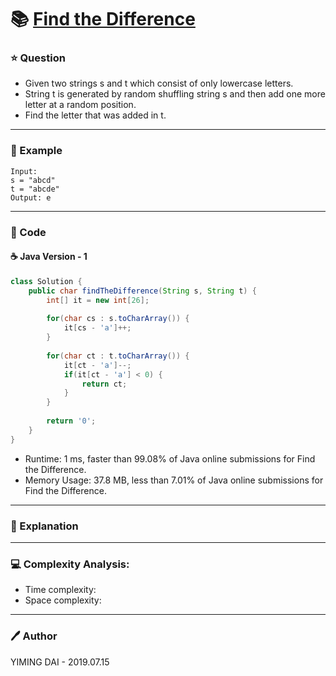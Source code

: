# :books: [Find the Difference](https://leetcode.com/problems/find-the-difference/)

### :star: Question

- Given two strings s and t which consist of only lowercase letters.
- String t is generated by random shuffling string s and then add one more letter at a random position.
- Find the letter that was added in t.

--- 

### :car: Example
```
Input:
s = "abcd"
t = "abcde"
Output: e
```
---

### :hammer: Code

#### :coffee: Java Version - 1

```java
class Solution {
    public char findTheDifference(String s, String t) {
        int[] it = new int[26];
        
        for(char cs : s.toCharArray()) {
            it[cs - 'a']++;
        }
        
        for(char ct : t.toCharArray()) {
            it[ct - 'a']--;
            if(it[ct - 'a'] < 0) {
                return ct;
            }
        }
        
        return '0';
    }
}
```

- Runtime: 1 ms, faster than 99.08% of Java online submissions for Find the Difference.
- Memory Usage: 37.8 MB, less than 7.01% of Java online submissions for Find the Difference.

---

### :pencil: Explanation



---

### :computer: Complexity Analysis:

- Time complexity: 
- Space complexity: 

---

### :pen: Author

YIMING DAI - 2019.07.15
